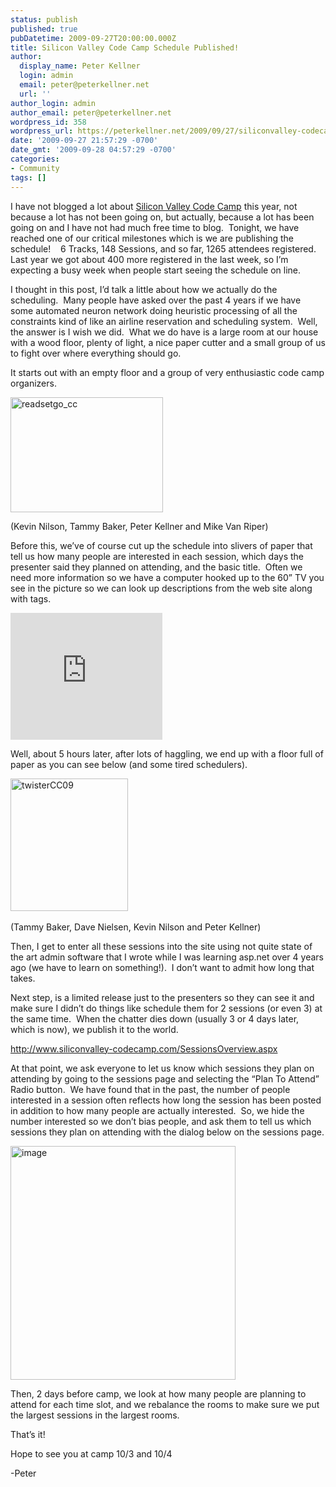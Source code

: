 ```yaml
---
status: publish
published: true
pubDatetime: 2009-09-27T20:00:00.000Z
title: Silicon Valley Code Camp Schedule Published!
author:
  display_name: Peter Kellner
  login: admin
  email: peter@peterkellner.net
  url: ''
author_login: admin
author_email: peter@peterkellner.net
wordpress_id: 358
wordpress_url: https://peterkellner.net/2009/09/27/siliconvalley-codecamp-scheduling-withvideo/
date: '2009-09-27 21:57:29 -0700'
date_gmt: '2009-09-28 04:57:29 -0700'
categories:
- Community
tags: []
---
```

<p>I have not blogged a lot about <a href="http://www.siliconvalley-codecamp.com/">Silicon Valley Code Camp</a> this year, not because a lot has not been going on, but actually, because a lot has been going on and I have not had much free time to blog.&#160; Tonight, we have reached one of our critical milestones which is we are publishing the schedule!&#160;&#160;&#160; 6 Tracks, 148 Sessions, and so far, 1265 attendees registered.&#160; Last year we got about 400 more registered in the last week, so I’m expecting a busy week when people start seeing the schedule on line.</p>
<p>I thought in this post, I’d talk a little about how we actually do the scheduling.&#160; Many people have asked over the past 4 years if we have some automated neuron network doing heuristic processing of all the constraints kind of like an airline reservation and scheduling system.&#160; Well, the answer is I wish we did.&#160; What we do have is a large room at our house with a wood floor, plenty of light, a nice paper cutter and a small group of us to fight over where everything should go.</p>
<p> <!--more-->
<p>It starts out with an empty floor and a group of very enthusiastic code camp organizers.</p>
<p><a href="/FilesForWebDownload/SiliconValleyCodeCampSchedulePublished_12AD1/readsetgo_cc.jpg"><img style="border-right-width: 0px; display: inline; border-top-width: 0px; border-bottom-width: 0px; border-left-width: 0px" title="readsetgo_cc" border="0" alt="readsetgo_cc" src="/FilesForWebDownload/SiliconValleyCodeCampSchedulePublished_12AD1/readsetgo_cc_thumb.jpg" width="244" height="184" /></a></p>
<p>(Kevin Nilson, Tammy Baker, Peter Kellner and Mike Van Riper)</p>
<p>Before this, we’ve of course cut up the schedule into slivers of paper that tell us how many people are interested in each session, which days the presenter said they planned on attending, and the basic title.&#160; Often we need more information so we have a computer hooked up to the 60” TV you see in the picture so we can look up descriptions from the web site along with tags.</p>
<div style="padding-bottom: 0px; margin: 0px; padding-left: 0px; padding-right: 0px; display: inline; float: none; padding-top: 0px" id="scid:5737277B-5D6D-4f48-ABFC-DD9C333F4C5D:b37dd96b-eadb-40a1-96d9-ed61256c7fe0" class="wlWriterSmartContent">
<div><embed height="203" type="application/x-shockwave-flash" width="243" src="http://www.youtube.com/v/XqI4FZG6MlY&amp;hl=en" /> </div>
</p></div>
<p>Well, about 5 hours later, after lots of haggling, we end up with a floor full of paper as you can see below (and some tired schedulers).</p>
<p><a href="/FilesForWebDownload/SiliconValleyCodeCampSchedulePublished_12AD1/twisterCC09.jpg"><img style="border-right-width: 0px; display: inline; border-top-width: 0px; border-bottom-width: 0px; border-left-width: 0px" title="twisterCC09" border="0" alt="twisterCC09" src="/FilesForWebDownload/SiliconValleyCodeCampSchedulePublished_12AD1/twisterCC09_thumb.jpg" width="188" height="212" /></a>&#160;&#160;&#160;&#160; </p>
<p>(Tammy Baker, Dave Nielsen, Kevin Nilson and Peter Kellner)</p>
<p>Then, I get to enter all these sessions into the site using not quite state of the art admin software that I wrote while I was learning asp.net over 4 years ago (we have to learn on something!).&#160; I don’t want to admit how long that takes.</p>
<p>Next step, is a limited release just to the presenters so they can see it and make sure I didn’t do things like schedule them for 2 sessions (or even 3) at the same time.&#160; When the chatter dies down (usually 3 or 4 days later, which is now), we publish it to the world.</p>
<p><a href="http://www.siliconvalley-codecamp.com/SessionsOverview.aspx">http://www.siliconvalley-codecamp.com/SessionsOverview.aspx</a></p>
<p>At that point, we ask everyone to let us know which sessions they plan on attending by going to the sessions page and selecting the “Plan To Attend” Radio button.&#160; We have found that in the past, the number of people interested in a session often reflects how long the session has been posted in addition to how many people are actually interested.&#160; So, we hide the number interested so we don’t bias people, and ask them to tell us which sessions they plan on attending with the dialog below on the sessions page.</p>
<p><a href="/FilesForWebDownload/SiliconValleyCodeCampSchedulePublished_12AD1/image.png"><img style="border-right-width: 0px; display: inline; border-top-width: 0px; border-bottom-width: 0px; border-left-width: 0px" title="image" border="0" alt="image" src="/FilesForWebDownload/SiliconValleyCodeCampSchedulePublished_12AD1/image_thumb.png" width="360" height="374" /></a></p>
<p>Then, 2 days before camp, we look at how many people are planning to attend for each time slot, and we rebalance the rooms to make sure we put the largest sessions in the largest rooms.</p>
<p>That’s it!</p>
<p>Hope to see you at camp 10/3 and 10/4</p>
<p>-Peter</p>
